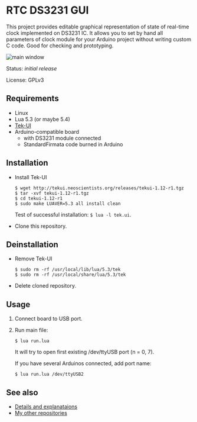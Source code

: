 # RTC DS3231 GUI

This project provides editable graphical representation of state of
real-time clock implemented on DS3231 IC. It allows you to set by hand
all parameters of clock module for your Arduino project without
writing custom C code. Good for checking and prototyping.

![main window][gui_image]

Status: *initial release*

License: GPLv3

## Requirements

  * Linux
  * Lua 5.3 (or maybe 5.4)
  * [Tek-UI][tek-ui]
  * Arduino-compatible board
    * with DS3231 module connected
    * StandardFirmata code burned in Arduino

## Installation

* Install Tek-UI

  ```
  $ wget http://tekui.neoscientists.org/releases/tekui-1.12-r1.tgz
  $ tar -xvf tekui-1.12-r1.tgz
  $ cd tekui-1.12-r1
  $ sudo make LUAVER=5.3 all install clean
  ```
  Test of successful installation: `$ lua -l tek.ui`.

* Clone this repository.

## Deinstallation

* Remove Tek-UI

  ```
  $ sudo rm -rf /usr/local/lib/lua/5.3/tek
  $ sudo rm -rf /usr/local/share/lua/5.3/tek
  ```

* Delete cloned repository.

## Usage

1. Connect board to USB port.
2. Run main file:

   `$ lua run.lua`

   It will try to open first existing /dev/ttyUSB<n> port (n = 0, 7).

   If you have several Arduinos connected, add port name:

   `$ lua run.lua /dev/ttyUSB2`


## See also

* [Details and explanataions][details]
* [My other repositories][repos]

[tek-ui]: http://tekui.neoscientists.org/
[gui_image]: ../master/doc_parts/gui.png
[details]: ../master/doc_parts/details.md
[repos]: https://github.com/martin-eden/contents
